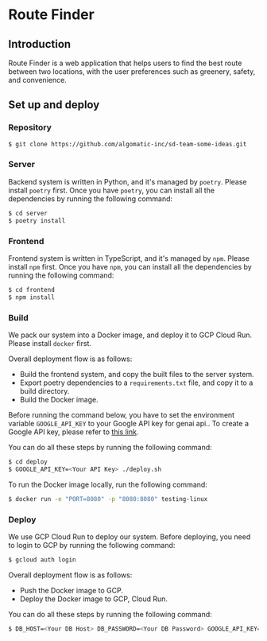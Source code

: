 # Route Finder

## Introduction

Route Finder is a web application that helps users to find the best route between two locations, with the user preferences such as greenery, safety, and convenience.

## Set up and deploy

### Repository

```bash
$ git clone https://github.com/algomatic-inc/sd-team-some-ideas.git
```

### Server

Backend system is written in Python, and it's managed by `poetry`. Please install `poetry` first.
Once you have `poetry`, you can install all the dependencies by running the following command:

```bash
$ cd server
$ poetry install
```

### Frontend

Frontend system is written in TypeScript, and it's managed by `npm`. Please install `npm` first.
Once you have `npm`, you can install all the dependencies by running the following command:

```bash
$ cd frontend
$ npm install
```

### Build

We pack our system into a Docker image, and deploy it to GCP Cloud Run. Please install `docker` first.

Overall deployment flow is as follows:

- Build the frontend system, and copy the built files to the server system.
- Export poetry dependencies to a `requirements.txt` file, and copy it to a build directory.
- Build the Docker image.

Before running the command below, you have to set the environment variable `GOOGLE_API_KEY` to your Google API key for genai api.. To create a Google API key, please refer to [this link](https://github.com/google-gemini/generative-ai-python?tab=readme-ov-file).

You can do all these steps by running the following command:
```bash
$ cd deploy
$ GOOGLE_API_KEY=<Your API Key> ./deploy.sh
```

To run the Docker image locally, run the following command:
```bash
$ docker run -e "PORT=8080" -p "8080:8080" testing-linux
```

### Deploy

We use GCP Cloud Run to deploy our system. Before deploying, you need to login to GCP by running the following command:

```bash
$ gcloud auth login
```

Overall deployment flow is as follows:

- Push the Docker image to GCP.
- Deploy the Docker image to GCP, Cloud Run.

You can do all these steps by running the following command:
```bash
$ DB_HOST=<Your DB Host> DB_PASSWORD=<Your DB Password> GOOGLE_API_KEY=<Your API Key> ./deploy.sh -g -r
```
